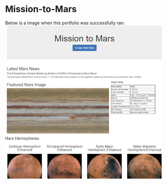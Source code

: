 # Mission-to-Mars
Below is a image when this portfolio was successfully ran:
!["Outcomes Based on Launch Date"](https://github.com/Duegan24/Mission-to-Mars/blob/master/Screenshot_Portfolio%20Project.png)